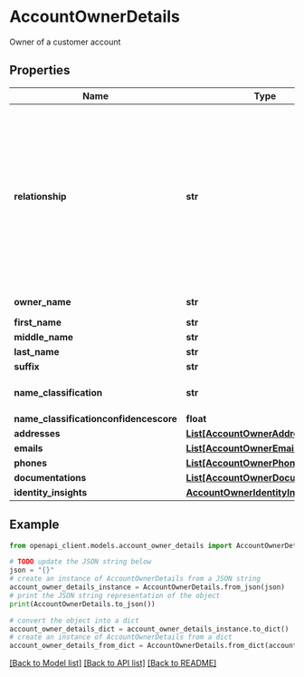 # AccountOwnerDetails

Owner of a customer account

## Properties

Name | Type | Description | Notes
------------ | ------------- | ------------- | -------------
**relationship** | **str** | The type of relationship to the account: * \&quot;AUTHORIZED_USER\&quot;  * \&quot;BUSINESS\&quot;  * \&quot;FOR_BENEFIT_OF_PRIMARY\&quot;  * \&quot;FOR_BENEFIT_OF_PRIMARY_JOINT_RESTRICTED\&quot;  * \&quot;FOR_BENEFIT_OF_SECONDARY\&quot;  * \&quot;FOR_BENEFIT_OF_SECONDARY_JOINT_RESTRICTED\&quot;  * \&quot;FOR_BENEFIT_OF_SOLE_OWNER_RESTRICTED\&quot;  * \&quot;POWER_OF_ATTORNEY\&quot;  * \&quot;PRIMARY_JOINT_TENANTS\&quot;  * \&quot;PRIMARY\&quot;  * \&quot;PRIMARY_BORROWER\&quot;  * \&quot;PRIMARY_JOINT\&quot;  * \&quot;SECONDARY\&quot;  * \&quot;SECONDARY_JOINT_TENANTS\&quot;  * \&quot;SECONDARY_BORROWER\&quot;  * \&quot;SECONDARY_JOINT\&quot;  * \&quot;SOLE_OWNER\&quot;  * \&quot;TRUSTEE\&quot;  * \&quot;UNIFORM_TRANSFER_TO_MINOR\&quot; | [optional] 
**owner_name** | **str** | The full name of the account owner. Multiple account owners are returned in one string per the source data from the institution. | 
**first_name** | **str** | The first name of the account holder | [optional] 
**middle_name** | **str** | The middle name of the account holder | [optional] 
**last_name** | **str** | The last name of the account holder | [optional] 
**suffix** | **str** | A generational or academic suffix | [optional] 
**name_classification** | **str** | The classification of the account holder: * \&quot;person / personal / home\&quot; * \&quot;business\&quot; * \&quot;other\&quot; | 
**name_classificationconfidencescore** | **float** | The confidence score 0 – 1.0 of the name classification. | [optional] 
**addresses** | [**List[AccountOwnerAddress]**](AccountOwnerAddress.md) | List of addresses | [optional] 
**emails** | [**List[AccountOwnerEmail]**](AccountOwnerEmail.md) | List of emails | [optional] 
**phones** | [**List[AccountOwnerPhone]**](AccountOwnerPhone.md) | List of phones | [optional] 
**documentations** | [**List[AccountOwnerDocumentation]**](AccountOwnerDocumentation.md) | List of account owner documentation | [optional] 
**identity_insights** | [**AccountOwnerIdentityInsights**](AccountOwnerIdentityInsights.md) |  | [optional] 

## Example

```python
from openapi_client.models.account_owner_details import AccountOwnerDetails

# TODO update the JSON string below
json = "{}"
# create an instance of AccountOwnerDetails from a JSON string
account_owner_details_instance = AccountOwnerDetails.from_json(json)
# print the JSON string representation of the object
print(AccountOwnerDetails.to_json())

# convert the object into a dict
account_owner_details_dict = account_owner_details_instance.to_dict()
# create an instance of AccountOwnerDetails from a dict
account_owner_details_from_dict = AccountOwnerDetails.from_dict(account_owner_details_dict)
```
[[Back to Model list]](../README.md#documentation-for-models) [[Back to API list]](../README.md#documentation-for-api-endpoints) [[Back to README]](../README.md)


